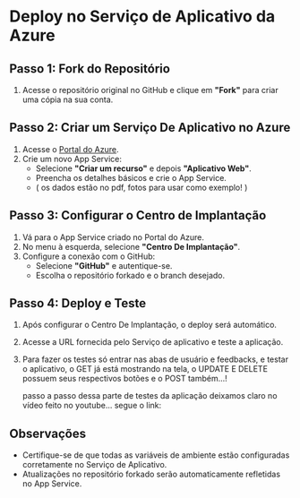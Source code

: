 # Deploy no Serviço de Aplicativo da Azure 

## Passo 1: Fork do Repositório

1. Acesse o repositório original no GitHub e clique em **"Fork"** para criar uma cópia na sua conta.

## Passo 2: Criar um Serviço De Aplicativo no Azure

1. Acesse o [Portal do Azure](https://portal.azure.com/).
2. Crie um novo App Service:
   - Selecione **"Criar um recurso"** e depois **"Aplicativo Web"**.
   - Preencha os detalhes básicos e crie o App Service.
   - ( os dados estão no pdf, fotos para usar como exemplo! )

## Passo 3: Configurar o Centro de Implantação

1. Vá para o App Service criado no Portal do Azure.
2. No menu à esquerda, selecione **"Centro De Implantação"**.
3. Configure a conexão com o GitHub:
   - Selecione **"GitHub"** e autentique-se.
   - Escolha o repositório forkado e o branch desejado.

## Passo 4: Deploy e Teste

1. Após configurar o Centro De Implantação, o deploy será automático.
2. Acesse a URL fornecida pelo Serviço de aplicativo e teste a aplicação.

3. Para fazer os testes só entrar nas abas de usuário e feedbacks, e testar o aplicativo, o GET já está mostrando na tela, o UPDATE E DELETE possuem seus respectivos botões
   e o POST também...!

   passo a passo dessa parte de testes da aplicação deixamos claro no vídeo feito no youtube...
   segue o link: 

## Observações
- Certifique-se de que todas as variáveis de ambiente estão configuradas corretamente no Serviço de Aplicativo.
- Atualizações no repositório forkado serão automaticamente refletidas no App Service.

